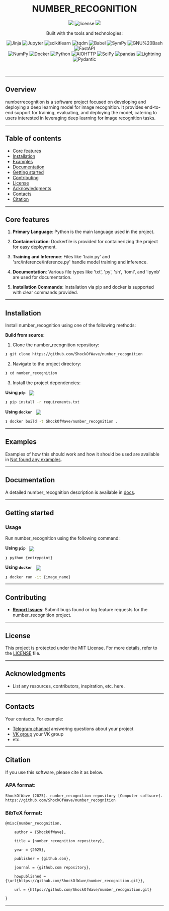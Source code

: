 <p align="center"><h1 align="center">NUMBER_RECOGNITION</h1></p>
<p align="center">
	<a href="https://itmo.ru/"><img src="https://raw.githubusercontent.com/aimclub/open-source-ops/43bb283758b43d75ec1df0a6bb4ae3eb20066323/badges/ITMO_badge.svg"></a>
	<img src="https://img.shields.io/github/license/ShockOfWave/number_recognition?style=default&logo=opensourceinitiative&logoColor=white&color=blue" alt="license">
	<a href="https://github.com/ITMO-NSS-team/Open-Source-Advisor"><img src="https://img.shields.io/badge/improved%20by-OSA-blue"></a>
</p>
<p align="center">Built with the tools and technologies:</p>
<p align="center">
	<img src="https://img.shields.io/badge/Jinja-B41717.svg?style=default&logo=Jinja&logoColor=white"alt="Jinja">
	<img src="https://img.shields.io/badge/Jupyter-F37626.svg?style=default&logo=Jupyter&logoColor=white"alt="Jupyter">
	<img src="https://img.shields.io/badge/scikitlearn-F7931E.svg?style=default&logo=scikit-learn&logoColor=white"alt="scikitlearn">
	<img src="https://img.shields.io/badge/tqdm-FFC107.svg?style=default&logo=tqdm&logoColor=black"alt="tqdm">
	<img src="https://img.shields.io/badge/Babel-F9DC3E.svg?style=default&logo=Babel&logoColor=black"alt="Babel">
	<img src="https://img.shields.io/badge/SymPy-3B5526.svg?style=default&logo=SymPy&logoColor=white"alt="SymPy">
	<img src="https://img.shields.io/badge/GNU%20Bash-4EAA25.svg?style=default&logo=GNU-Bash&logoColor=white"alt="GNU%20Bash">
	<img src="https://img.shields.io/badge/FastAPI-009688.svg?style=default&logo=FastAPI&logoColor=white"alt="FastAPI">
	<br>
	<img src="https://img.shields.io/badge/NumPy-013243.svg?style=default&logo=NumPy&logoColor=white"alt="NumPy">
	<img src="https://img.shields.io/badge/Docker-2496ED.svg?style=default&logo=Docker&logoColor=white"alt="Docker">
	<img src="https://img.shields.io/badge/Python-3776AB.svg?style=default&logo=Python&logoColor=white"alt="Python">
	<img src="https://img.shields.io/badge/AIOHTTP-2C5BB4.svg?style=default&logo=AIOHTTP&logoColor=white"alt="AIOHTTP">
	<img src="https://img.shields.io/badge/SciPy-8CAAE6.svg?style=default&logo=SciPy&logoColor=white"alt="SciPy">
	<img src="https://img.shields.io/badge/pandas-150458.svg?style=default&logo=pandas&logoColor=white"alt="pandas">
	<img src="https://img.shields.io/badge/Lightning-792EE5.svg?style=default&logo=Lightning&logoColor=white"alt="Lightning">
	<img src="https://img.shields.io/badge/Pydantic-E92063.svg?style=default&logo=Pydantic&logoColor=white"alt="Pydantic">
</p>
<br>


---
## Overview

<overview>
numberrecognition is a software project focused on developing and deploying a deep learning model for image recognition. It provides end-to-end support for training, evaluating, and deploying the model, catering to users interested in leveraging deep learning for image recognition tasks.
</overview>

---


## Table of contents

- [Core features](#core-features)
- [Installation](#installation)
- [Examples](#examples)
- [Documentation](#documentation)
- [Getting started](#getting-started)
- [Contributing](#contributing)
- [License](#license)
- [Acknowledgments](#acknowledgments)
- [Contacts](#contacts)
- [Citation](#citation)

---

## Core features

<corefeatures>

1. **Primary Language**: Python is the main language used in the project.
   
2. **Containerization**: Dockerfile is provided for containerizing the project for easy deployment.

3. **Training and Inference**: Files like 'train.py' and 'src/inference/inference.py' handle model training and inference.

4. **Documentation**: Various file types like 'txt', 'py', 'sh', 'toml', and 'ipynb' are used for documentation.

5. **Installation Commands**: Installation via pip and docker is supported with clear commands provided.

</corefeatures>

---


## Installation

Install number_recognition using one of the following methods:

**Build from source:**

1. Clone the number_recognition repository:
```sh
❯ git clone https://github.com/ShockOfWave/number_recognition
```

2. Navigate to the project directory:
```sh
❯ cd number_recognition
```

3. Install the project dependencies:


**Using `pip`** &nbsp;
[<img align="center" src="https://img.shields.io/badge/Pip-3776AB.svg?style={badge_style}&logo=pypi&logoColor=white" />](https://pypi.org/project/pip/)

```sh
❯ pip install -r requirements.txt
```


**Using `docker`** &nbsp;
[<img align="center" src="https://img.shields.io/badge/Docker-2CA5E0.svg?style={badge_style}&logo=docker&logoColor=white" />](https://www.docker.com/)

```sh
❯ docker build -t ShockOfWave/number_recognition .
```



---


## Examples

Examples of how this should work and how it should be used are available in [Not found any examples](https://github.com/ShockOfWave/number_recognition/tree/main/).

---


## Documentation

A detailed number_recognition description is available in [docs](https://github.com/ShockOfWave/number_recognition/tree/main/docs).

---


## Getting started

### Usage

Run number_recognition using the following command:
 
 **Using `pip`** &nbsp;
[<img align="center" src="https://img.shields.io/badge/Pip-3776AB.svg?style={badge_style}&logo=pypi&logoColor=white" />](https://pypi.org/project/pip/)

```sh
❯ python {entrypoint}
```


**Using `docker`** &nbsp;
[<img align="center" src="https://img.shields.io/badge/Docker-2CA5E0.svg?style={badge_style}&logo=docker&logoColor=white" />](https://www.docker.com/)

```sh
❯ docker run -it {image_name}
```


---


## Contributing


- **[Report Issues](https://github.com/ShockOfWave/number_recognition/issues )**: Submit bugs found or log feature requests for the number_recognition project.


---


## License

This project is protected under the MIT License. For more details, refer to the [LICENSE](https://github.com/ShockOfWave/number_recognition/blob/main/LICENSE) file.

---


## Acknowledgments

- List any resources, contributors, inspiration, etc. here.

---



## Contacts

Your contacts. For example:

- [Telegram channel](https://t.me/) answering questions about your project
- [VK group](<https://vk.com/>) your VK group
- etc.

---


## Citation

If you use this software, please cite it as below.

### APA format:

    ShockOfWave (2025). number_recognition repository [Computer software]. https://github.com/ShockOfWave/number_recognition

### BibTeX format:

    @misc{number_recognition,

        author = {ShockOfWave},

        title = {number_recognition repository},

        year = {2025},

        publisher = {github.com},

        journal = {github.com repository},

        howpublished = {\url{https://github.com/ShockOfWave/number_recognition.git}},

        url = {https://github.com/ShockOfWave/number_recognition.git}

    }

---
